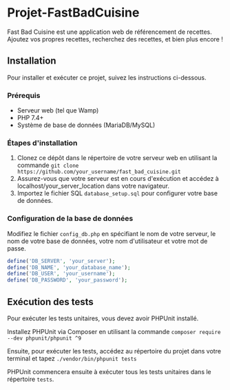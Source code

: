 # Projet-FastBadCuisine

Fast Bad Cuisine est une application web de référencement de recettes. Ajoutez vos propres recettes, recherchez des recettes, et bien plus encore !

## Installation

Pour installer et exécuter ce projet, suivez les instructions ci-dessous.

### Prérequis

* Serveur web (tel que Wamp)
* PHP 7.4+
* Système de base de données (MariaDB/MySQL)

### Étapes d'installation

1. Clonez ce dépôt dans le répertoire de votre serveur web en utilisant la commande `git clone https://github.com/your_username/fast_bad_cuisine.git`
2. Assurez-vous que votre serveur est en cours d'exécution et accédez à localhost/your_server_location dans votre navigateur.
3. Importez le fichier SQL `database_setup.sql` pour configurer votre base de données.

### Configuration de la base de données

Modifiez le fichier `config_db.php` en spécifiant le nom de votre serveur, le nom de votre base de données, votre nom d'utilisateur et votre mot de passe.

```php
define('DB_SERVER', 'your_server'); 
define('DB_NAME', 'your_database_name'); 
define('DB_USER', 'your_username'); 
define('DB_PASSWORD', 'your_password');
```

## Exécution des tests

Pour exécuter les tests unitaires, vous devez avoir PHPUnit installé.

Installez PHPUnit via Composer en utilisant la commande `composer require --dev phpunit/phpunit ^9`

Ensuite, pour exécuter les tests, accédez au répertoire du projet dans votre terminal et tapez `./vendor/bin/phpunit tests`

PHPUnit commencera ensuite à exécuter tous les tests unitaires dans le répertoire `tests`.